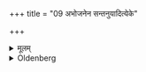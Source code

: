 +++
title = "09 अभोजनेन सन्तनुयादित्येके"

+++

<details><summary>मूलम्</summary>

अभोजनेन सन्तनुयादित्येके ९
</details>

<details><summary>Oldenberg</summary>

9. Some say that he should keep his vow (until the sacrifice is performed) by abstaining from food.
</details>
